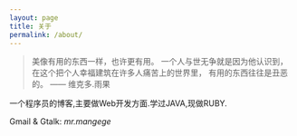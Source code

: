 ```yaml
---
layout: page
title: 关于
permalink: /about/
---
```


> 美像有用的东西一样，也许更有用。
> 一个人与世无争就是因为他认识到，
> 在这个把个人幸福建筑在许多人痛苦上的世界里，
> 有用的东西往往是丑恶的。
>    —— 维克多.雨果


一个程序员的博客,主要做Web开发方面.学过JAVA,现做RUBY.

Gmail &amp; Gtalk: *mr.mangege*
